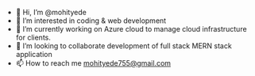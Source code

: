 - 👋 Hi, I’m @mohityede
- 👀 I’m interested in coding & web development
- 🌱 I’m currently working on Azure cloud to manage cloud infrastructure for clients.
- 💞️ I’m looking to collaborate development of full stack MERN stack application
- 📫 How to reach me mohityede755@gmail.com

<!---
mohityede/mohityede is a ✨ special ✨ repository because its `README.md` (this file) appears on your GitHub profile.
You can click the Preview link to take a look at your changes.
--->
